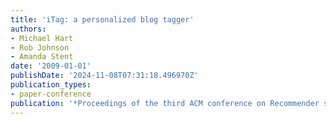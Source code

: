 ```yaml
---
title: 'iTag: a personalized blog tagger'
authors:
- Michael Hart
- Rob Johnson
- Amanda Stent
date: '2009-01-01'
publishDate: '2024-11-08T07:31:18.496970Z'
publication_types:
- paper-conference
publication: '*Proceedings of the third ACM conference on Recommender systems*'
---
```

